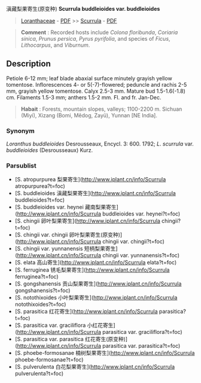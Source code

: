 滇藏梨果寄生(原变种) **Scurrula buddleioides var. buddleioides**

> [Loranthaceae](http://www.iplant.cn/info/Loranthaceae?t=foc) - [PDF](http://www.iplant.cn/foc/pdf/Loranthaceae.pdf) >> [Scurrula](http://www.iplant.cn/info/Scurrula?t=foc) - [PDF](http://www.iplant.cn/foc/pdf/Scurrula.pdf)

> **Comment** : 
> Recorded hosts include *Colona* *floribunda*, *Coriaria* *sinica*, *Prunus* *persica*, *Pyrus* *pyrifolia*, and species of *Ficus*, *Lithocarpus*, and *Viburnum*.

## Description

Petiole 6-12 mm; leaf blade abaxial surface minutely grayish yellow tomentose. Inflorescences 4- or 5(-7)-flowered; peduncle and rachis 2-5 mm, grayish yellow tomentose. Calyx 2.5-3 mm. Mature bud 1.5-1.6(-1.8) cm. Filaments 1.5-3 mm; anthers 1.5-2 mm. Fl. and fr. Jan-Dec.

> **Habait** : 
> Forests, mountain slopes, valleys; 1100-2200 m. Sichuan (Miyi), Xizang (Bomi, Mêdog, Zayü), Yunnan [NE India].

### Synonym
*Loranthus* *buddleioides* Desrousseaux, Encycl. 3: 600. 1792; *L*. *scurrula* var. *buddleioides* (Desrousseaux) Kurz.

### Parsublist

* [S.  atropurpurea  梨果寄生](http://www.iplant.cn/info/Scurrula atropurpurea?t=foc)
* [S.  buddleioides  滇藏梨果寄生](http://www.iplant.cn/info/Scurrula buddleioides?t=foc)
* [S.  buddleioides var. heynei  藏南梨果寄生](http://www.iplant.cn/info/Scurrula buddleioides var. heynei?t=foc)
* [S.  chingii  卵叶梨果寄生](http://www.iplant.cn/info/Scurrula chingii?t=foc)
* [S.  chingii var. chingii  卵叶梨果寄生(原变种)](http://www.iplant.cn/info/Scurrula chingii var. chingii?t=foc)
* [S.  chingii var. yunnanensis  短柄梨果寄生](http://www.iplant.cn/info/Scurrula chingii var. yunnanensis?t=foc)
* [S.  elata  高山寄生](http://www.iplant.cn/info/Scurrula elata?t=foc)
* [S.  ferruginea  锈毛梨果寄生](http://www.iplant.cn/info/Scurrula ferruginea?t=foc)
* [S.  gongshanensis  贡山梨果寄生](http://www.iplant.cn/info/Scurrula gongshanensis?t=foc)
* [S.  notothixoides  小叶梨果寄生](http://www.iplant.cn/info/Scurrula notothixoides?t=foc)
* [S.  parasitica  红花寄生](http://www.iplant.cn/info/Scurrula parasitica?t=foc)
* [S.  parasitica var. graciliflora  小红花寄生](http://www.iplant.cn/info/Scurrula parasitica var. graciliflora?t=foc)
* [S.  parasitica var. parasitica  红花寄生(原变种)](http://www.iplant.cn/info/Scurrula parasitica var. parasitica?t=foc)
* [S.  phoebe-formosanae  楠树梨果寄生](http://www.iplant.cn/info/Scurrula phoebe-formosanae?t=foc)
* [S.  pulverulenta  白花梨果寄生](http://www.iplant.cn/info/Scurrula pulverulenta?t=foc)
